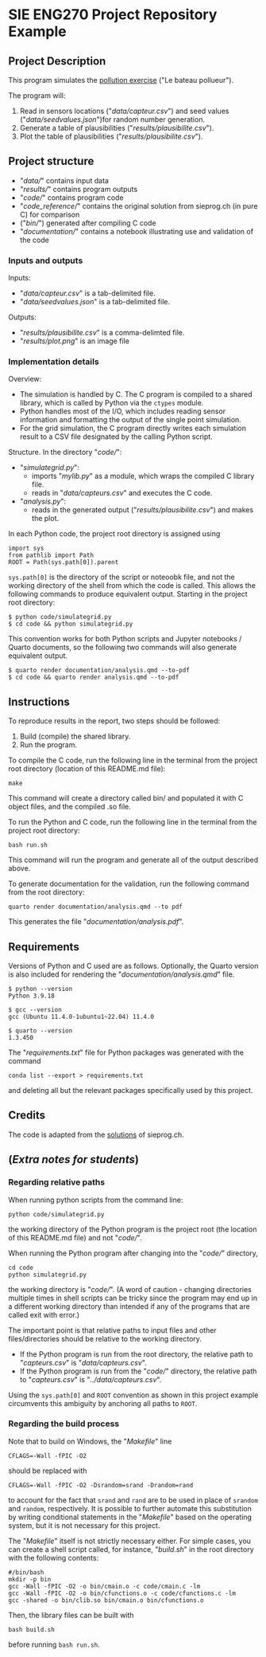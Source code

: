 # SIE ENG270 Project Repository Example

## Project Description

This program simulates the [pollution exercise](https://sieprog.ch/#c/pollution) ("Le bateau pollueur").

The program will:
1. Read in sensors locations ("*data/capteur.csv*") and seed values ("*data/seedvalues.json*")for random number generation.
2. Generate a table of plausibilities ("*results/plausibilite.csv*").
3. Plot the table of plausibilities ("*results/plausibilite.csv*").

## Project structure

- "*data/*" contains input data
- "*results/*" contains program outputs
- "*code/*" contains program code
- "*code_reference/*" contains the original solution from sieprog.ch (in pure C) for comparison
- ("*bin/*") generated after compiling C code
- "*documentation/*" contains a notebook illustrating use and validation of the code

### Inputs and outputs

Inputs:
- "*data/capteur.csv*" is a tab-delimited file.
- "*data/seedvalues.json*" is a tab-delimited file.

Outputs:
- "*results/plausibilite.csv*" is a comma-delimted file.
- "*results/plot.png*" is an image file

### Implementation details

Overview:
- The simulation is handled by C. The C program is compiled to a shared library, which is called by Python via the `ctypes` module.
- Python handles most of the I/O, which includes reading sensor information and formatting the output of the single point simulation.
- For the grid simulation, the C program directly writes each simulation result to a CSV file designated by the calling Python script.

Structure. In the directory "*code/*":
- "*simulategrid.py*":
  - imports "*mylib.py*" as a module, which wraps the compiled C library file.
  - reads in "*data/capteurs.csv*" and executes the C code.
- "*analysis.py*":
  - reads in the generated output ("*results/plausibilite.csv*") and makes the plot.

In each Python code, the project root directory is assigned using 

```{python}
import sys
from pathlib import Path
ROOT = Path(sys.path[0]).parent
```
`sys.path[0]` is the directory of the script or noteoobk file, and not the working directory of the shell from which the code is called. This allows the following commands to produce equivalent output. Starting in the project root directory:
```
$ python code/simulategrid.py
$ cd code && python simulategrid.py
```
This convention works for both Python scripts and Jupyter notebooks / Quarto documents, so the following two commands will also generate equivalent output.
```
$ quarto render documentation/analysis.qmd --to-pdf
$ cd code && quarto render analysis.qmd --to-pdf
```

## Instructions

To reproduce results in the report, two steps should be followed:

1. Build (compile) the shared library.
2. Run the program.

To compile the C code, run the following line in the terminal from the project root directory (location of this README.md file):
```{sh}
make
```
This command will create a directory called bin/ and populated it with C object files, and the compiled .so file.

To run the Python and C code, run the following line in the terminal from the project root directory:
```{sh}
bash run.sh
```
This command will run the program and generate all of the output described above.

To generate documentation for the validation, run the following command from the root directory:
```{sh}
quarto render documentation/analysis.qmd --to pdf
```
This generates the file "*documentation/analysis.pdf*".

## Requirements

Versions of Python and C used are as follows. Optionally, the Quarto version is also included for rendering the "*documentation/analysis.qmd*" file. 
```
$ python --version
Python 3.9.18

$ gcc --version
gcc (Ubuntu 11.4.0-1ubuntu1~22.04) 11.4.0

$ quarto --version
1.3.450
```

The "*requirements.txt*" file for Python packages was generated with the command
```{sh}
conda list --export > requirements.txt
```
and deleting all but the relevant packages specifically used by this project.


## Credits

The code is adapted from the [solutions](https://sieprog.ch/#c/pollution/solutions) of sieprog.ch.

## (***Extra notes for students***)

### Regarding relative paths

When running python scripts from the command line:
```{bash}
python code/simulategrid.py
```
the working directory of the Python program is the project root (the location of this README.md file) and not "*code/*". 

When running the Python program after changing into the "*code/*" directory,
```{bash}
cd code
python simulategrid.py
```
the working directory is "*code/*". (A word of caution - changing directories multiple times in shell scripts can be tricky since the program may end up in a different working directory than intended if any of the programs that are called exit with error.)

The important point is that relative paths to input files and other files/directories should be relative to the working directory. 

- If the Python program is run from the root directory, the relative path to "*capteurs.csv*" is "*data/capteurs.csv*". 
- If the Python program is run from the "*code/*" directory, the relative path to "*capteurs.csv*" is "*../data/capteurs.csv*". 

Using the `sys.path[0]` and `ROOT` convention as shown in this project example circumvents this ambiguity by anchoring all paths to `ROOT`.

### Regarding the build process

Note that to build on Windows, the "*Makefile*" line 
```{lang-makefile}
CFLAGS=-Wall -fPIC -O2
```
should be replaced with
```{lang-makefile}
CFLAGS=-Wall -fPIC -O2 -Dsrandom=srand -Drandom=rand
```
to account for the fact that `srand` and `rand` are to be used in place of `srandom` and `random`, respectively. It is possible to further automate this substitution by writing conditional statements in the "*Makefile*" based on the operating system, but it is not necessary for this project.

The "*Makefile*" itself is not strictly necessary either. For simple cases, you can create a shell script called, for instance, "*build.sh*" in the root directory with the following contents:
```{bash}
#/bin/bash
mkdir -p bin
gcc -Wall -fPIC -O2 -o bin/cmain.o -c code/cmain.c -lm
gcc -Wall -fPIC -O2 -o bin/cfunctions.o -c code/cfunctions.c -lm
gcc -shared -o bin/clib.so bin/cmain.o bin/cfunctions.o
```
Then, the library files can be built with 
```{bash}
bash build.sh
```
before running `bash run.sh`.
